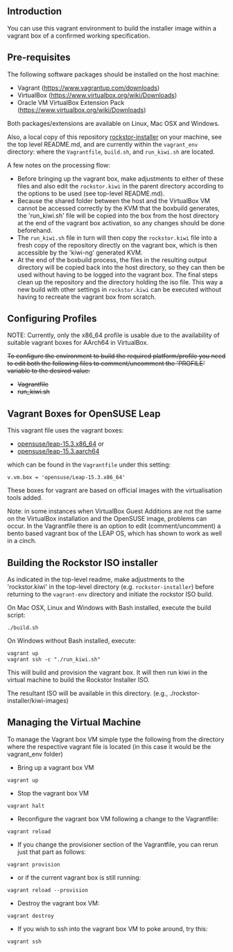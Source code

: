 Introduction
------------
You can use this vagrant environment to build the installer image within a vagrant box of a confirmed working 
specification.

Pre-requisites
-------------
The following software packages should be installed on the host machine:
- Vagrant (https://www.vagrantup.com/downloads)
- VirtualBox (https://www.virtualbox.org/wiki/Downloads)
- Oracle VM VirtualBox Extension Pack (https://www.virtualbox.org/wiki/Downloads)

Both packages/extensions are available on Linux, Mac OSX and Windows.

Also, a local copy of this repository [rockstor-installer](https://github.com/rockstor/rockstor-installer) on your machine, see the top level README.md, and are currently within the `vagrant_env` directory: where the `Vagrantfile`, `build.sh`, and `run_kiwi.sh` are located.

A few notes on the processing flow:
- Before bringing up the vagrant box, make adjustments to either of these files and also edit the `rockstor.kiwi` in the parent directory according to the options to be used (see top-level README.md).
- Because the shared folder between the host and the VirtualBox VM cannot be accessed correctly by the KVM that the boxbuild generates, the 'run_kiwi.sh' file will be copied into the box from the host directory at the end of the vagrant box activation, so any changes should be done beforehand.
- The `run_kiwi.sh` file in turn will then copy the `rockstor.kiwi` file into a fresh copy of the repository directly on the vagrant box, which is then accessible by the 'kiwi-ng' generated KVM.
- At the end of the boxbuild process, the files in the resulting output directory will be copied back into the host directory, so they can then be used without having to be logged into the vagrant box. The final steps clean up the repository and the directory holding the iso file. This way a new build with other settings in `rockstor.kiwi` can be executed without having to recreate the vagrant box from scratch.

Configuring Profiles
--------------------
NOTE: Currently, only the x86_64 profile is usable due to the availability of suitable vagrant boxes for 
AArch64 in VirtualBox. 

<s>
To configure the environment to build the required platform/profile you need to edit both the following files to 
comment/uncomment the 'PROFILE' variable to the desired value:

- Vagrantfile
- run_kiwi.sh
</s>

Vagrant Boxes for OpenSUSE Leap
-------------------------------

This vagrant file uses the vagrant boxes: 
- [opensuse/leap-15.3.x86_64](https://app.vagrantup.com/opensuse/boxes/Leap-15.3.x86_64) or
- [opensuse/leap-15.3.aarch64](https://app.vagrantup.com/opensuse/boxes/Leap-15.3.aarch64)

which can be found in the `Vagrantfile` under this setting:
```
v.vm.box = 'opensuse/Leap-15.3.x86_64' 
```

These boxes for vagrant are based on official images with the virtualisation tools added.

Note: in some instances when VirtualBox Guest Additions are not the same on the VirtualBox installation and the OpenSUSE image, problems can occur. In the Vagrantfile there is an option to edit (comment/uncomment) a bento based vagrant box of the LEAP OS, which has shown to work as well in a cinch.

Building the Rockstor ISO installer
-----------------------------------
As indicated in the top-level readme, make adjustments to the 'rockstor.kiwi' in the top-level directory (e.g. `rockstor-installer`) before returning to the `vagrant-env` directory and initiate the rockstor ISO build.

On Mac OSX, Linux and Windows with Bash installed, execute the build script:

```shell script
./build.sh
```
On Windows without Bash installed, execute:

```
vagrant up
vagrant ssh -c "./run_kiwi.sh"
```

This will build and provision the vagrant box. It will then run kiwi in the virtual machine to build the Rockstor 
Installer ISO.

The resultant ISO will be available in this directory. (e.g., ./rockstor-installer/kiwi-images)

Managing the Virtual Machine
----------------------------
To manage the Vagrant box VM simple type the following from the directory where the respective vagrant file is located (in this case it would be the vagrant_env folder)

- Bring up a vagrant box VM

```shell script
vagrant up
```
- Stop the vagrant box VM

```shell script
vagrant halt
```

- Reconfigure the vagrant box VM following a change to the Vagrantfile:

```shell script
vagrant reload
```

- If you change the provisioner section of the Vagrantfile, you can rerun just that part as follows:

```shell script
vagrant provision
```
- or if the current vagrant box is still running:

```shell script
vagrant reload --provision
```
- Destroy the vagrant box VM:

```shell script
vagrant destroy
```

- If you wish to ssh into the vagrant box VM to poke around, try this:

```shell script
vagrant ssh
```
